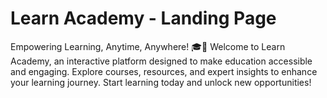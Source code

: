 # Learn Academy - Landing Page
Empowering Learning, Anytime, Anywhere! 🎓🚀  Welcome to Learn Academy, an interactive platform designed to make education accessible and engaging. Explore courses, resources, and expert insights to enhance your learning journey. Start learning today and unlock new opportunities!
